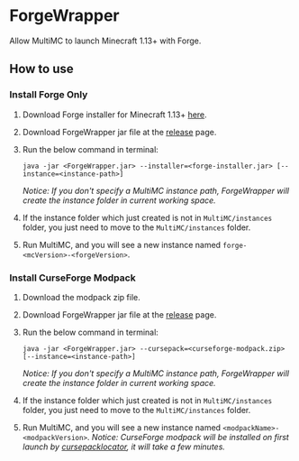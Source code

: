 # ForgeWrapper

Allow MultiMC to launch Minecraft 1.13+ with Forge.

## How to use

### Install Forge Only
1. Download Forge installer for Minecraft 1.13+ [here](https://files.minecraftforge.net/).
2. Download ForgeWrapper jar file at the [release](https://github.com/ZekerZhayard/ForgeWrapper/releases) page.
3. Run the below command in terminal:
   ```
   java -jar <ForgeWrapper.jar> --installer=<forge-installer.jar> [--instance=<instance-path>]
   ```
   *Notice: If you don't specify a MultiMC instance path, ForgeWrapper will create the instance folder in current working space.*

4. If the instance folder which just created is not in `MultiMC/instances` folder, you just need to move to the `MultiMC/instances` folder.
5. Run MultiMC, and you will see a new instance named `forge-<mcVersion>-<forgeVersion>`.

### Install CurseForge Modpack
1. Download the modpack zip file.
2. Download ForgeWrapper jar file at the [release](https://github.com/ZekerZhayard/ForgeWrapper/releases) page.
3. Run the below command in terminal:
   ```
   java -jar <ForgeWrapper.jar> --cursepack=<curseforge-modpack.zip> [--instance=<instance-path>]
   ```
   *Notice: If you don't specify a MultiMC instance path, ForgeWrapper will create the instance folder in current working space.*

4. If the instance folder which just created is not in `MultiMC/instances` folder, you just need to move to the `MultiMC/instances` folder.
5. Run MultiMC, and you will see a new instance named `<modpackName>-<modpackVersion>`.
*Notice: CurseForge modpack will be installed on first launch by [cursepacklocator](https://github.com/cpw/cursepacklocator), it will take a few minutes.*